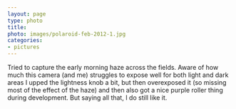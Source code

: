 ```yaml
---
layout: page
type: photo
title: 
photo: images/polaroid-feb-2012-1.jpg
categories: 
- pictures
---
```

Tried to capture the early morning haze across the fields. Aware of how much this camera (and me) struggles to expose well for both light and dark areas I upped the lightness knob a bit, but then overexposed it (so missing most of the effect of the haze) and then also got a nice purple roller thing during development. But saying all that, I do still like it.
